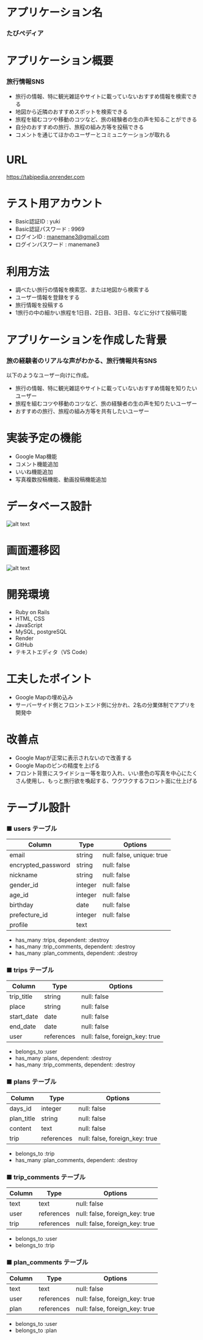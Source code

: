 # アプリケーション名
### たびぺディア


# アプリケーション概要
### 旅行情報SNS
* 旅行の情報、特に観光雑誌やサイトに載っていないおすすめ情報を検索できる
* 地図から近隣のおすすめスポットを検索できる
* 旅程を組むコツや移動のコツなど、旅の経験者の生の声を知ることができる
* 自分のおすすめの旅行、旅程の組み方等を投稿できる
* コメントを通じてほかのユーザーとコミュニケーションが取れる



# URL
https://tabipedia.onrender.com


# テスト用アカウント
* Basic認証ID : yuki
* Basic認証パスワード : 9969
* ログインID : manemane3@gmail.com
* ログインパスワード : manemane3


# 利用方法
* 調べたい旅行の情報を検索窓、または地図から検索する
* ユーザー情報を登録をする
* 旅行情報を投稿する
* 1旅行の中の細かい旅程を1日目、2日目、3日目、などに分けて投稿可能



# アプリケーションを作成した背景
### 旅の経験者のリアルな声がわかる、旅行情報共有SNS
以下のようなユーザー向けに作成。
* 旅行の情報、特に観光雑誌やサイトに載っていないおすすめ情報を知りたいユーザー
* 旅程を組むコツや移動のコツなど、旅の経験者の生の声を知りたいユーザー
* おすすめの旅行、旅程の組み方等を共有したいユーザー



# 実装予定の機能
* Google Map機能
* コメント機能追加
* いいね機能追加
* 写真複数投稿機能、動画投稿機能追加


# データベース設計
![alt text](<スクリーンショット 2024-05-01 14.11.17.png>)


# 画面遷移図
![alt text](<スクリーンショット 2024-04-29 13.02.19.png>)


# 開発環境
* Ruby on Rails
* HTML, CSS
* JavaScript
* MySQL, postgreSQL
* Render
* GitHub
* テキストエディタ（VS Code）


# 工夫したポイント
* Google Mapの埋め込み
* サーバーサイド側とフロントエンド側に分かれ、2名の分業体制でアプリを開発中


# 改善点
* Google Mapが正常に表示されないので改善する
* Google Mapのピンの精度を上げる
* フロント背景にスライドショー等を取り入れ、いい景色の写真を中心にたくさん使用し、もっと旅行欲を喚起する、ワクワクするフロント面に仕上げる


# テーブル設計

### ■ users テーブル

| Column                    | Type       | Options                        |
| ------------------------- | ---------- | ------------------------------ |
| email                     | string     | null: false, unique: true      |
| encrypted_password        | string     | null: false                    |
| nickname                  | string     | null: false                    |
| gender_id                 | integer    | null: false                    |
| age_id                    | integer    | null: false                    |
| birthday                  | date       | null: false                    |
| prefecture_id             | integer    | null: false                    |
| profile                   | text       |                                |

- has_many :trips, dependent: :destroy
- has_many :trip_comments, dependent: :destroy
- has_many :plan_comments, dependent: :destroy



### ■ trips テーブル

| Column                    | Type       | Options                        |
| ------------------------- | ---------- | ------------------------------ |
| trip_title                | string     | null: false                    |
| place                     | string     | null: false                    |
| start_date                | date       | null: false                    |
| end_date                  | date       | null: false                    |
| user                      | references | null: false, foreign_key: true |

- belongs_to :user
- has_many :plans, dependent: :destroy
- has_many :trip_comments, dependent: :destroy



### ■ plans テーブル

| Column                    | Type       | Options                        |
| ------------------------- | ---------- | ------------------------------ |
| days_id                   | integer    | null: false                    |
| plan_title                | string     | null: false                    |
| content                   | text       | null: false                    |
| trip                      | references | null: false, foreign_key: true |

- belongs_to :trip
- has_many :plan_comments, dependent: :destroy



### ■ trip_comments テーブル

| Column                    | Type       | Options                        |
| ------------------------- | ---------- | ------------------------------ |
| text                      | text       | null: false                    |
| user                      | references | null: false, foreign_key: true |
| trip                      | references | null: false, foreign_key: true |

- belongs_to :user
- belongs_to :trip



### ■ plan_comments テーブル

| Column                    | Type       | Options                        |
| ------------------------- | ---------- | ------------------------------ |
| text                      | text       | null: false                    |
| user                      | references | null: false, foreign_key: true |
| plan                      | references | null: false, foreign_key: true |

- belongs_to :user
- belongs_to :plan
